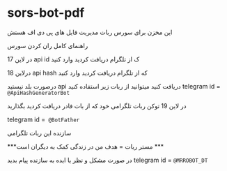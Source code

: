 # sors-bot-pdf
این مخزن برای سورس ربات مدیریت فایل های پی دی اف هستش


راهنمای کامل ران کردن سورس 

در لاین 17  api id  ک از تلگرام دریافت کردید وارد کنید 

درلاین 18  api hash   که از تلگرام دریافت کردید وارد کنید 

درصورت بلد نیستید api  دریافت کنید میتوانید از ربات زیر استفاده کنید 
telegram id =``` @ApiHashGeneratorBot```

در لاین 19 توکن ربات تلگرامی خود که از بات فادر دریافت کردید بگذارید 

telegram id =``` @BotFather```


 سازنده این ربات تلگرامی 

***مستر ربات  = هدف من در زندگی کمک به دیگران است ***


در صورت مشکل و نظر یا ایده به  سازنده پیام بدید 
telegram id = ```@MRROBOT_DT```

